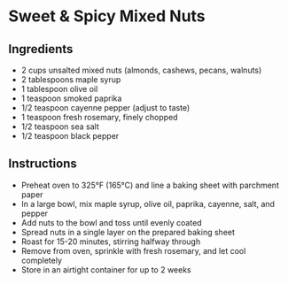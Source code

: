 # Sweet & Spicy Mixed Nuts

## Ingredients

- 2 cups unsalted mixed nuts (almonds, cashews, pecans, walnuts)
- 2 tablespoons maple syrup
- 1 tablespoon olive oil
- 1 teaspoon smoked paprika
- 1/2 teaspoon cayenne pepper (adjust to taste)
- 1 teaspoon fresh rosemary, finely chopped
- 1/2 teaspoon sea salt
- 1/2 teaspoon black pepper

## Instructions

- Preheat oven to 325°F (165°C) and line a baking sheet with parchment paper
- In a large bowl, mix maple syrup,  olive oil, paprika, cayenne, salt, and pepper
- Add nuts to the bowl and toss until evenly coated
- Spread nuts in a single layer on the prepared baking sheet
- Roast for 15-20 minutes, stirring halfway through
- Remove from oven, sprinkle with fresh rosemary, and let cool completely
- Store in an airtight container for up to 2 weeks
